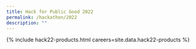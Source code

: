 ```yaml
---
title: Hack for Public Good 2022
permalink: /hackathon/2022
description: ""
---
```



{% include hack22-products.html careers=site.data.hack22-products %}